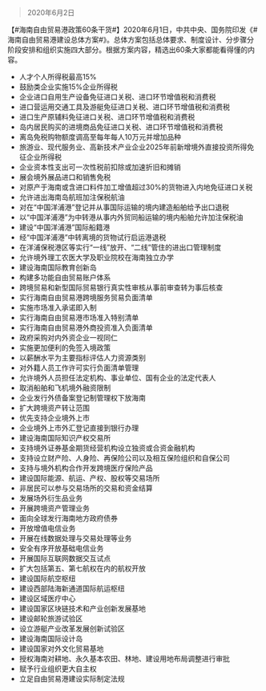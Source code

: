 > 2020年6月2日

【#海南自由贸易港政策60条干货#】2020年6月1日，中共中央、国务院印发《#海南自由贸易港建设总体方案#》。总体方案包括总体要求、制度设计、分步骤分阶段安排和组织实施四大部分。根据方案内容，精选出60条大家都能看得懂的内容。

- 人才个人所得税最高15%
- 鼓励类企业实施15%企业所得税
- 企业进口自用生产设备免征进口关税、进口环节增值税和消费税
- 进口营运用交通工具及游艇免征进口关税、进口环节增值税和消费税
- 进口生产原辅料免征进口关税、进口环节增值税和消费税
- 岛内居民购买的进境商品免征进口关税、进口环节增值税和消费税
- 离岛免税购物额度调高至每年每人10万元并增加品种
- 旅游业、现代服务业、高新技术产业企业2025年前新增境外直接投资所得免征企业所得税
- 企业资本性支出可一次性税前扣除或加速折旧和摊销
- 展会境外展品进口和销售免税
- 对原产于海南或含进口料件加工增值超过30%的货物进入内地免征进口关税
- 允许进出海南岛航班加注保税航油
- 对在“中国洋浦港”登记并从事国际运输的境内建造船舶给予出口退税
- 以“中国洋浦港”为中转港从事内外贸同船运输的境内船舶允许加注保税油
- 建设“中国洋浦港”国际船籍港
- 经“中国洋浦港”中转离境的货物试行启运港退税
- 在洋浦保税港区等实行“一线”放开、“二线”管住的进出口管理制度
- 允许境外理工农医大学及职业院校在海南独立办学
- 建设海南国际教育创新岛
- 构建多功能自由贸易账户体系
- 跨境贸易和新型国际贸易银行真实性审核从事前审查转为事后核查
- 实行海南自由贸易港跨境服务贸易负面清单
- 实施市场准入承诺即入制
- 实行海南自由贸易港市场准入特别清单
- 实行海南自由贸易港外商投资准入负面清单
- 政府采购对内外资企业一视同仁
- 实施更加便利的免签入境政策
- 以薪酬水平为主要指标评估人力资源类别
- 对外籍人员工作许可实行负面清单管理
- 允许境外人员担任法定机构、事业单位、国有企业的法定代表人
- 取消船舶和飞机境外融资限制
- 企业发行外债备案登记制管理权下放海南
- 扩大跨境资产转让范围
- 优先支持企业境外上市
- 企业境外上市外汇登记直接到银行办理
- 建设海南国际知识产权交易所
- 支持境外证券基金期货经营机构设立独资或合资金融机构
- 支持设立财产险、人身险、再保险公司以及相互保险组织和自保公司
- 支持与境外机构合作开发跨境医疗保险产品
- 建设国际能源、航运、产权、股权等交易场所
- 非居民可以参与交易场所的交易和资金结算
- 发展场外衍生品业务
- 开展跨境资产管理业务
- 面向全球发行海南地方政府债券
- 开放增值电信业务
- 开展在线数据处理与交易处理等业务
- 安全有序开放基础电信业务
- 开展国际互联网数据交互试点
- 扩大包括第五、第七航权在内的航权开放
- 建设国际航空枢纽
- 建设西部陆海新通道国际航运枢纽
- 建设区域医疗中心
- 建设国家区块链技术和产业创新发展基地
- 建设邮轮旅游试验区
- 设立游艇产业改革发展创新试验区
- 建设海南国际设计岛
- 建设国家对外文化贸易基地
- 授权海南对耕地、永久基本农田、林地、建设用地布局调整进行审批
- 赋予行业组织更大自主权
- 立足自由贸易港建设实际制定法规